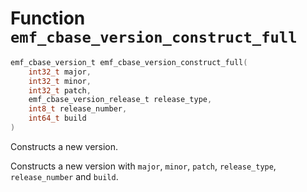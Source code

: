 # Function `emf_cbase_version_construct_full`

```c
emf_cbase_version_t emf_cbase_version_construct_full(
    int32_t major, 
    int32_t minor,
    int32_t patch, 
    emf_cbase_version_release_t release_type, 
    int8_t release_number, 
    int64_t build
)
```

Constructs a new version.

Constructs a new version with `major`, `minor`, `patch`, `release_type`, `release_number` and `build`.
